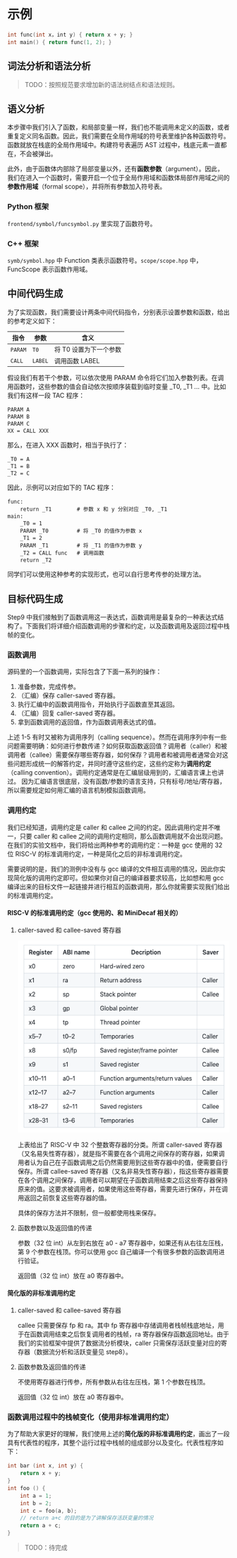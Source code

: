 # 示例

```C
int func(int x，int y) { return x + y; }
int main() { return func(1, 2); }
```

## 词法分析和语法分析

> TODO：按照规范要求增加新的语法树结点和语法规则。

## 语义分析

本步骤中我们引入了函数，和局部变量一样，我们也不能调用未定义的函数，或者重复定义同名函数。因此，我们需要在全局作用域的符号表里维护各种函数符号。函数就放在栈底的全局作用域中。构建符号表遍历 AST 过程中，栈底元素一直都在，不会被弹出。

此外，由于函数体内部除了局部变量以外，还有**函数参数**（argument）。因此，我们在进入一个函数时，需要开启一个位于全局作用域和函数体局部作用域之间的**参数作用域**（formal scope），并将所有参数加入符号表。

### Python 框架

`frontend/symbol/funcsymbol.py` 里实现了函数符号。

### C++ 框架

`symb/symbol.hpp` 中 Function 类表示函数符号。`scope/scope.hpp` 中，FuncScope 表示函数作用域。

## 中间代码生成

为了实现函数，我们需要设计两条中间代码指令，分别表示设置参数和函数，给出的参考定义如下：

| 指令 | 参数 | 含义 |
| --- | --- | --- |
| `PARAM` | `T0` | 将 T0 设置为下一个参数 |
| `CALL` | `LABEL` | 调用函数 LABEL |

假设我们有若干个参数，可以依次使用 PARAM 命令将它们加入参数列表。在调用函数时，这些参数的值会自动依次按顺序装载到临时变量 _T0, _T1 ... 中。比如我们有这样一段 TAC 程序：

```
PARAM A
PARAM B
PARAM C
XX = CALL XXX

```

那么，在进入 XXX 函数时，相当于执行了：

```
_T0 = A
_T1 = B
_T2 = C
```

因此，示例可以对应如下的 TAC 程序：

```
func:
    return _T1        # 参数 x 和 y 分别对应 _T0, _T1
main:
    _T0 = 1
    PARAM _T0         # 将 _T0 的值作为参数 x
    _T1 = 2
    PARAM _T1         # 将 _T1 的值作为参数 y
    _T2 = CALL func   # 调用函数
    return _T2
```

同学们可以使用这种参考的实现形式，也可以自行思考传参的处理方法。

## 目标代码生成

Step9 中我们接触到了函数调用这一表达式，函数调用是最复杂的一种表达式结构了。下面我们将详细介绍函数调用的步骤和约定，以及函数调用及返回过程中栈帧的变化。

### 函数调用

源码里的一个函数调用，实际包含了下面一系列的操作：

1. 准备参数，完成传参。
2. （汇编）保存 caller-saved 寄存器。
3. 执行汇编中的函数调用指令，开始执行子函数直至其返回。
4. （汇编）回复 caller-saved 寄存器。
5. 拿到函数调用的返回值，作为函数调用表达式的值。

上述 1-5 有时又被称为调用序列（calling sequence）。然而在调用序列中有一些问题需要明确：如何进行参数传递？如何获取函数返回值？调用者（caller）和被调用者（callee）需要保存哪些寄存器，如何保存？调用者和被调用者通常会对这些问题形成统一的解答约定，并同时遵守这些约定，这些约定称为**调用约定**（calling convention）。调用约定通常是在汇编层级用到的，汇编语言课上也讲过。 因为汇编语言很底层，没有函数/参数的语言支持，只有标号/地址/寄存器，所以需要规定如何用汇编的语言机制模拟函数调用。

### 调用约定

我们已经知道，调用约定是 caller 和 callee 之间的约定。因此调用约定并不唯一，只要 caller 和 callee 之间的调用约定相同，那么函数调用就不会出现问题。在我们的实验文档中，我们将给出两种参考的调用约定：一种是 gcc 使用的 32 位 RISC-V 的标准调用约定，一种是简化之后的非标准调用约定。

需要说明的是，我们的测例中没有与 gcc 编译的文件相互调用的情况，因此你实现简化版的调用约定即可。但如果你对自己的编译器要求较高，比如想和用 gcc 编译出来的目标文件一起链接并进行相互的函数调用，那么你就需要实现我们给出的标准调用约定。

#### RISC-V 的标准调用约定（gcc 使用的、和 MiniDecaf 相关的）

1. caller-saved 和 callee-saved 寄存器

   ![](./pics/reg.png)

   上表给出了 RISC-V 中 32 个整数寄存器的分类。所谓 caller-saved 寄存器（又名易失性寄存器），就是指不需要在各个调用之间保存的寄存器，如果调用者认为自己在子函数调用之后仍然需要用到这些寄存器中的值，便需要自行保存。所谓 callee-saved 寄存器（又名非易失性寄存器），指这些寄存器需要在各个调用之间保存，调用者可以期望在子函数调用结束之后这些寄存器保持原来的值。这要求被调用者，如果使用这些寄存器，需要先进行保存，并在调用返回之前恢复这些寄存器的值。

   具体的保存方法并不限制，但一般都使用栈来保存。

2. 函数参数以及返回值的传递

   参数（32 位 int）从左到右放在 a0 - a7 寄存器中，如果还有从右往左压栈，第 9 个参数在栈顶。你可以使用 gcc 自己编译一个有很多参数的函数调用进行验证。

   返回值（32 位 int）放在 a0 寄存器中。

#### 简化版的非标准调用约定

1. caller-saved 和 callee-saved 寄存器

   callee 只需要保存 fp 和 ra。其中 fp 寄存器中存储调用者栈帧栈底地址，用于在函数调用结束之后恢复调用者的栈帧，ra 寄存器保存函数返回地址。由于我们的实验框架中提供了数据流分析模块，caller 只需保存活跃变量对应的寄存器（数据流分析和活跃变量见 step8）。

2. 函数参数及返回值的传递

   不使用寄存器进行传参，所有参数从右往左压栈，第 1 个参数在栈顶。

   返回值（32 位 int）放在 a0 寄存器中。

### 函数调用过程中的栈帧变化（使用非标准调用约定）

为了帮助大家更好的理解，我们使用上述的**简化版的非标准调用约定**，画出了一段具有代表性的程序，其整个运行过程中栈帧的组成部分以及变化。代表性程序如下：

```C
int bar (int x, int y) {
    return x + y;
}
int foo () {
    int a = 1; 
    int b = 2;
    int c = foo(a, b);
    // return a+c 的目的是为了讲解保存活跃变量的情况
    return a + c;         
}
```

> TODO：待完成
